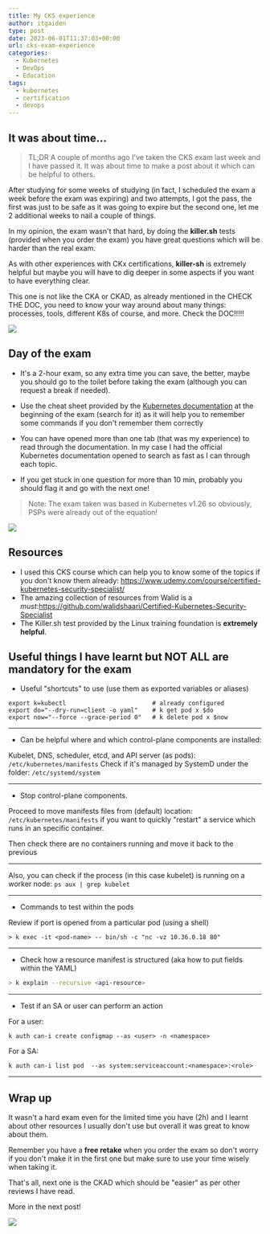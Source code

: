 ```yaml
---
title: My CKS experience
author: itgaiden
type: post
date: 2023-06-01T11:37:03+00:00
url: cks-exam-experience
categories:
  - Kubernetes
  - DevOps
  - Education
tags:
  - kubernetes
  - certification
  - devops
---
```


## It was about time...

>TL;DR A couple of months ago I've taken the CKS exam last week and I have passed it. It was about time to make a post about it which can be helpful to others.

After studying for some weeks of studying (in fact, I scheduled the exam a week before the exam was expiring) and two attempts, I got the pass, the first was just to be safe as it was going to expire but the second one, let me 2 additional weeks to nail a couple of things.

In my opinion, the exam wasn't that hard, by doing the **killer.sh** tests (provided when you order the exam) you have great questions which will be harder than the real exam.

As with other experiences with CKx certifications, **killer-sh** is extremely helpful but maybe you will have to dig deeper in some aspects if you want to have everything clear.

This one is not like the CKA or CKAD, as already mentioned in the CHECK THE DOC, you need to know your way around about many things: processes, tools, different K8s of course, and more. Check the DOC!!!!!

![](https://media.giphy.com/media/tF8vMUeGUkHNTgCC4E/giphy.gif)

## Day of the exam

- It's a 2-hour exam, so any extra time you can save, the better, maybe you should go to the toilet before taking the exam (although you can request a break if needed).

- Use the cheat sheet provided by the [Kubernetes documentation](https://kubernetes.io/docs/reference/kubectl/cheatsheet/) at the beginning of the exam (search for it) as it will help you to remember some commands if you don't remember them correctly
- You can have opened more than one tab (that was my experience) to read through the documentation. In my case I had the official Kubernetes documentation opened to search as fast as I can through each topic.

- If you get stuck in one question for more than 10 min, probably you should flag it and go with the next one!

> Note: The exam taken was based in Kubernetes v1.26 so obviously, PSPs were already out of the equation!

![](https://media.giphy.com/media/X86IXaftArdHRmnBli/giphy.gif)

## Resources

- I used this CKS course which can help you to know some of the topics if you don't know them already: https://www.udemy.com/course/certified-kubernetes-security-specialist/
- The amazing collection of resources from Walid is a *must*:https://github.com/walidshaari/Certified-Kubernetes-Security-Specialist
- The Killer.sh test provided by the Linux training foundation is **extremely helpful**.

## Useful things I have learnt but NOT ALL are mandatory for the exam

- Useful "shortcuts" to use (use them as exported variables or aliases)

```
export k=kubectl                        # already configured
export do="--dry-run=client -o yaml"    # k get pod x $do
export now="--force --grace-period 0"   # k delete pod x $now
```

---

- Can be helpful where and which control-plane components are installed:

Kubelet, DNS, scheduler, etcd, and API server (as pods): ```/etc/kubernetes/manifests``` 
Check if it's managed by SystemD under the folder: ```/etc/systemd/system```

---

- Stop control-plane components.

Proceed to move manifests files from (default) location: ```/etc/kubernetes/manifests``` if you want to quickly "restart" a service which runs in an specific container.

Then check there are no containers running and move it back to the previous

---

Also, you can check if the process (in this case kubelet) is running on a worker node: ```ps aux | grep kubelet```

---

-  Commands to test within the pods

Review if port is opened from a particular pod (using a shell)
``` shell
> k exec -it <pod-name> -- bin/sh -c "nc -vz 10.36.0.18 80"
```
---
- Check how a resource manifest is structured (aka how to put fields within the YAML)

``` bash
> k explain --recursive <api-resource> 
```
---

- Test if an SA or user can perform an action

For a user:
``` shell
k auth can-i create configmap --as <user> -n <namespace>
```
For a SA:
``` shell
k auth can-i list pod  --as system:serviceaccount:<namespace>:<role>
```

---

## Wrap up 

It wasn't a hard exam even for the limited time you have (2h) and I learnt about other resources I usually don't use but overall it was great to know about them.

Remember you have a **free retake** when you order the exam so don't worry if you don't make it in the first one but make sure to use your time wisely when taking it.

That's all, next one is the CKAD which should be "easier" as per other reviews I have read.

More in the next post!

![](https://media.giphy.com/media/BoHCeLmEKytt7oFxyR/giphy.gif)